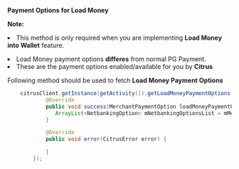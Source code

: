 <b>Payment Options for Load Money</b>

<b>Note:</b><li>This method is only required when you are implementing <b>Load Money into Wallet</b> feature.</li>
<li>Load Money payment options <b>differes</b> from normal PG Payment.</li>
<li>These are the payment options enabled/available for you by <b>Citrus</b></li>

Following method should be used to fetch <b>Load Money Payment Options</b>
```java
    citrusClient.getInstance(getActivity()).getLoadMoneyPaymentOptions(new Callback<MerchantPaymentOption>() {
            @Override
            public void success(MerchantPaymentOption loadMoneyPaymentOptions) {
               ArrayList<NetbankingOption> mNetbankingOptionsList = mMerchantPaymentOption.getNetbankingOptionList();//this will give you only bank list
            }

            @Override
            public void error(CitrusError error) {

            }
        });
```
